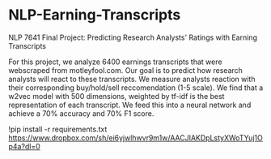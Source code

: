 # NLP-Earning-Transcripts

NLP 7641 Final Project: Predicting Research Analysts' Ratings with Earning Transcripts

For this project, we analyze 6400 earnings transcripts that were webscraped from motleyfool.com. Our goal is to predict how research analysts will react to these transcripts. We measure analysts reaction with their corresponding buy/hold/sell reccomendation (1-5 scale). We find that a w2vec model with 500 dimensions, weighted by tf-idf is the best representation of each transcript. We feed this into a neural network and achieve a 70% accuracy and 70% F1 score.


!pip install -r requirements.txt
https://www.dropbox.com/sh/ei6yjwlhwvr9m1w/AACJIAKDpLstyXWoTYuj1Op4a?dl=0
